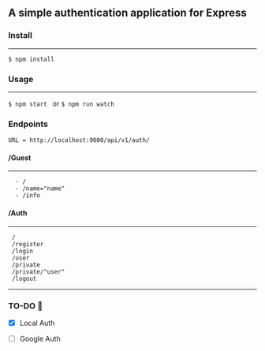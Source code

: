 ## A simple authentication application for Express

### Install 
- - -
 `$ npm install `
### Usage 
- - -
`$ npm start ` or `$ npm run watch `

### Endpoints

`URL = http://localhost:9000/api/v1/auth/`

#### /Guest
- - -
```
  - /
  - /name="name"
  - /info
```

#### /Auth
- - -
  ``` 
   /
   /register
   /login
   /user
   /private
   /private/"user"
   /logout
   ```
- - -
### TO-DO 📝
- [x] Local Auth
- [ ] Google Auth

